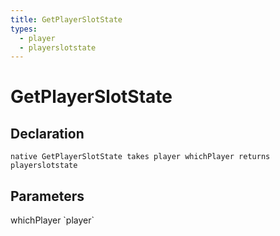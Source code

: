 ```yaml
---
title: GetPlayerSlotState
types:
  - player
  - playerslotstate
---
```


# GetPlayerSlotState

## Declaration

```
native GetPlayerSlotState takes player whichPlayer returns playerslotstate
```

## Parameters
<dl>
  <dt>whichPlayer `player`</dt>
  <dd></dd>
</dl>